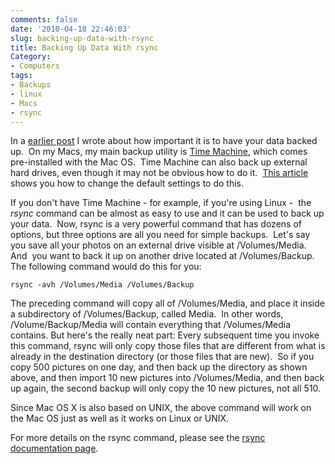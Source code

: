 ```yaml
---
comments: false
date: '2010-04-18 22:46:03'
slug: backing-up-data-with-rsync
title: Backing Up Data With rsync
Category:
- Computers
tags:
- Backups
- linux
- Macs
- rsync
---
```


<!-- ai l /wp/20081224-IMG_4891-Edit.jpg /wp/20081224-IMG_4891-Edit-285x190.jpg 285 190 At the Agra Fort, on the way to the Public Hall -->

In a [earlier post](/2009/12/24/what-to-do-when-your-mac-is-temporarily-disabled/) I wrote about how important it is to have
your data backed up.  On my Macs, my main backup utility is [Time Machine](http://www.apple.com/macosx/what-is-macosx/time-machine.html), which
comes pre-installed with the Mac OS.  Time Machine can also back up external
hard drives, even though it may not be obvious how to do it.  [This article](http://www.onedigitallife.com/2007/10/30/does-time-machine-backup-external-drives/) shows you how to change the default settings to do this.
<!-- more -->

If you don't have Time Machine - for example, if you're using Linux -  the
_rsync_ command can be almost as easy to use and it can be used to back up
your data.  Now, rsync is a very powerful command that has dozens of options,
but three options are all you need for simple backups.  Let's say you save all
your photos on an external drive visible at /Volumes/Media.      And  you want
to back it up on another drive located at /Volumes/Backup.  The following
command would do this for you:

    rsync -avh /Volumes/Media /Volumes/Backup  
  
The preceding command will copy all of /Volumes/Media, and place it inside a
subdirectory of /Volumes/Backup, called Media.  In other words,
/Volume/Backup/Media will contain everything that /Volumes/Media contains.
But here's the really neat part: Every subsequent time you invoke this
command, rsync will only copy those files that are different from what is
already in the destination directory (or those files that are new).  So if you
copy 500 pictures on one day, and then back up the directory as shown above,
and then import 10 new pictures into /Volumes/Media, and then back up again,
the second backup will only copy the 10 new pictures, not all 510.

Since Mac OS X is also based on UNIX, the above command will work on the Mac
OS just as well as it works on Linux or UNIX.

For more details on the rsync command, please see the [rsync documentation page](http://samba.anu.edu.au/rsync/documentation.html).
